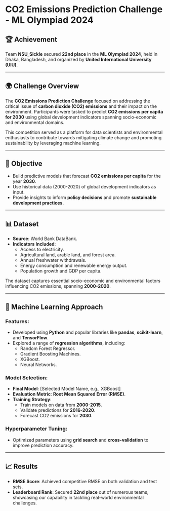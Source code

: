 # CO2 Emissions Prediction Challenge - ML Olympiad 2024

## 🏆 Achievement
Team **NSU_Sickle** secured **22nd place** in the **ML Olympiad 2024**, held in Dhaka, Bangladesh, and organized by **United International University (UIU)**.

---

## 🌍 Challenge Overview
The **CO2 Emissions Prediction Challenge** focused on addressing the critical issue of **carbon dioxide (CO2) emissions** and their impact on the environment. Participants were tasked to predict **CO2 emissions per capita for 2030** using global development indicators spanning socio-economic and environmental domains.  

This competition served as a platform for data scientists and environmental enthusiasts to contribute towards mitigating climate change and promoting sustainability by leveraging machine learning.

---

## 🎯 Objective
- Build predictive models that forecast **CO2 emissions per capita** for the year **2030**.  
- Use historical data (2000-2020) of global development indicators as input.  
- Provide insights to inform **policy decisions** and promote **sustainable development practices**.

---

## 📊 Dataset
- **Source**: World Bank DataBank.  
- **Indicators Included**:
  - Access to electricity.
  - Agricultural land, arable land, and forest area.
  - Annual freshwater withdrawals.
  - Energy consumption and renewable energy output.
  - Population growth and GDP per capita.  

The dataset captures essential socio-economic and environmental factors influencing CO2 emissions, spanning **2000-2020**.

---

## 🧠 Machine Learning Approach
### Features:
- Developed using **Python** and popular libraries like **pandas**, **scikit-learn**, and **TensorFlow**.  
- Explored a range of **regression algorithms**, including:
  - Random Forest Regressor.
  - Gradient Boosting Machines.
  - XGBoost.
  - Neural Networks.

### Model Selection:
- **Final Model**: [Selected Model Name, e.g., XGBoost]  
- **Evaluation Metric**: **Root Mean Squared Error (RMSE)**.  
- **Training Strategy**:
  - Train models on data from **2000-2015**.
  - Validate predictions for **2016-2020**.
  - Forecast CO2 emissions for **2030**.

### Hyperparameter Tuning:
- Optimized parameters using **grid search** and **cross-validation** to improve prediction accuracy.

---

## 📈 Results
- **RMSE Score**: Achieved competitive RMSE on both validation and test sets.
- **Leaderboard Rank**: Secured **22nd place** out of numerous teams, showcasing our capability in tackling real-world environmental challenges.


